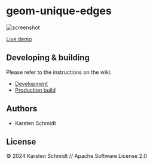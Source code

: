 # geom-unique-edges

![screenshot](https://raw.githubusercontent.com/thi-ng/umbrella/develop/assets/examples/geom-unique-edges.png)

[Live demo](http://demo.thi.ng/umbrella/geom-unique-edges/)

## Developing & building

Please refer to the instructions on the wiki:

- [Development](https://github.com/thi-ng/umbrella/wiki/Development-mode-for-examples-using-thi.ng-meta%E2%80%90css)
- [Production build](https://github.com/thi-ng/umbrella/wiki/Example-build-instructions)

## Authors

- Karsten Schmidt

## License

&copy; 2024 Karsten Schmidt // Apache Software License 2.0
